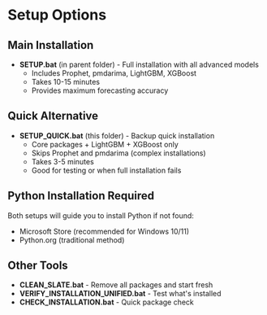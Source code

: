 # Setup Options

## Main Installation
- **SETUP.bat** (in parent folder) - Full installation with all advanced models
  - Includes Prophet, pmdarima, LightGBM, XGBoost
  - Takes 10-15 minutes
  - Provides maximum forecasting accuracy

## Quick Alternative
- **SETUP_QUICK.bat** (this folder) - Backup quick installation
  - Core packages + LightGBM + XGBoost only
  - Skips Prophet and pmdarima (complex installations)
  - Takes 3-5 minutes
  - Good for testing or when full installation fails

## Python Installation Required
Both setups will guide you to install Python if not found:
- Microsoft Store (recommended for Windows 10/11)
- Python.org (traditional method)

## Other Tools
- **CLEAN_SLATE.bat** - Remove all packages and start fresh
- **VERIFY_INSTALLATION_UNIFIED.bat** - Test what's installed
- **CHECK_INSTALLATION.bat** - Quick package check
